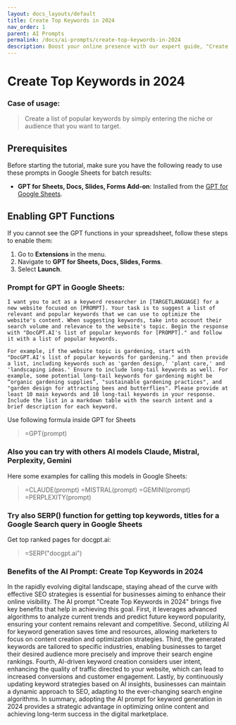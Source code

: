 ```yaml
---
layout: docs_layouts/default
title: Create Top Keywords in 2024
nav_order: 1
parent: AI Prompts
permalink: /docs/ai-prompts/create-top-keywords-in-2024
description: Boost your online presence with our expert guide, "Create Top Keywords in 2024." Discover cutting-edge strategies and tools to identify and implement the most effective keywords, elevating your search engine rankings and attracting your target audience effortlessly. Unlock success in 2024 today!
---
```


# Create Top Keywords in 2024

### Case of usage:
> Create a list of popular keywords by simply entering the niche or audience that you want to target.

## Prerequisites

Before starting the tutorial, make sure you have the following ready to use these prompts in Google Sheets for batch results:

- **GPT for Sheets, Docs, Slides, Forms Add-on**: Installed from the [GPT for Google Sheets](https://workspace.google.com/u/0/marketplace/app/gpt_for_sheets_docs_forms_slides/466607203252).

## Enabling GPT Functions

If you cannot see the GPT functions in your spreadsheet, follow these steps to enable them:

1. Go to **Extensions** in the menu.
2. Navigate to **GPT for Sheets, Docs, Slides, Forms**.
3. Select **Launch**.


### Prompt for GPT in Google Sheets:
```shell
I want you to act as a keyword researcher in [TARGETLANGUAGE] for a new website focused on [PROMPT]. Your task is to suggest a list of relevant and popular keywords that we can use to optimize the website's content. When suggesting keywords, take into account their search volume and relevance to the website's topic. Begin the response with "DocGPT.AI's list of popular keywords for [PROMPT]." and follow it with a list of popular keywords.

For example, if the website topic is gardening, start with "DocGPT.AI's list of popular keywords for gardening." and then provide a list, including keywords such as 'garden design,' 'plant care,' and 'landscaping ideas.' Ensure to include long-tail keywords as well. For example, some potential long-tail keywords for gardening might be “organic gardening supplies”, "sustainable gardening practices", and "garden design for attracting bees and butterflies". Please provide at least 10 main keywords and 10 long-tail keywords in your response. Include the list in a markdown table with the search intent and a brief description for each keyword.
```

Use following formula inside GPT for Sheets
> =GPT(prompt)

### Also you can try with others AI models Claude, Mistral, Perplexity, Gemini
Here some examples for calling this models in Google Sheets:

> =CLAUDE(prompt)
> =MISTRAL(prompt)
> =GEMINI(prompt)
> =PERPLEXITY(prompt)


### Try also SERP() function for getting top keywords, titles for a Google Search query in Google Sheets

Get top ranked pages for docgpt.ai:

> =SERP("docgpt.ai")



### Benefits of the AI Prompt: Create Top Keywords in 2024

In the rapidly evolving digital landscape, staying ahead of the curve with effective SEO strategies is essential for businesses aiming to enhance their online visibility. The AI prompt "Create Top Keywords in 2024" brings five key benefits that help in achieving this goal. First, it leverages advanced algorithms to analyze current trends and predict future keyword popularity, ensuring your content remains relevant and competitive. Second, utilizing AI for keyword generation saves time and resources, allowing marketers to focus on content creation and optimization strategies. Third, the generated keywords are tailored to specific industries, enabling businesses to target their desired audience more precisely and improve their search engine rankings. Fourth, AI-driven keyword creation considers user intent, enhancing the quality of traffic directed to your website, which can lead to increased conversions and customer engagement. Lastly, by continuously updating keyword strategies based on AI insights, businesses can maintain a dynamic approach to SEO, adapting to the ever-changing search engine algorithms. In summary, adopting the AI prompt for keyword generation in 2024 provides a strategic advantage in optimizing online content and achieving long-term success in the digital marketplace.
